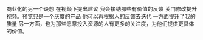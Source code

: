 商业化的另一个设想 在视频下提出建议 我会接纳那些有价值的反馈 关门修改提升视频。预览只是一个灰度的产品 他可以再根据人的反馈去迭代 一方面提升了我的质量 另一方面，也为那些愿意投入资源的人有更多的关注度，为他们提供更具体的价值。